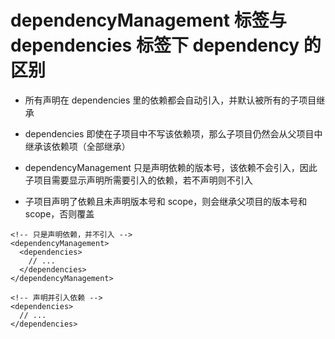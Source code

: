 # dependencyManagement 标签与 dependencies 标签下 dependency 的区别

- 所有声明在 dependencies 里的依赖都会自动引入，并默认被所有的子项目继承

- dependencies 即使在子项目中不写该依赖项，那么子项目仍然会从父项目中继承该依赖项（全部继承）

- dependencyManagement 只是声明依赖的版本号，该依赖不会引入，因此子项目需要显示声明所需要引入的依赖，若不声明则不引入

- 子项目声明了依赖且未声明版本号和 scope，则会继承父项目的版本号和 scope，否则覆盖

```
<!-- 只是声明依赖，并不引入 -->
<dependencyManagement>
  <dependencies>
    // ...
  </dependencies>
</dependencyManagement>

<!-- 声明并引入依赖 -->
<dependencies>
  // ...
</dependencies>
```
